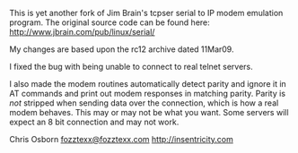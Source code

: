 This is yet another fork of Jim Brain's tcpser serial to IP modem emulation program.
The original source code can be found here:
http://www.jbrain.com/pub/linux/serial/

My changes are based upon the rc12 archive dated 11Mar09.

I fixed the bug with being unable to connect to real telnet servers.

I also made the modem routines automatically detect parity and ignore
it in AT commands and print out modem responses in matching
parity. Parity is *not* stripped when sending data over the
connection, which is how a real modem behaves. This may or may not be
what you want. Some servers will expect an 8 bit connection and may
not work.

Chris Osborn <fozztexx@fozztexx.com>
http://insentricity.com
